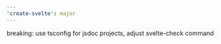 ```yaml
---
'create-svelte': major
---
```


breaking: use tsconfig for jsdoc projects, adjust svelte-check command
